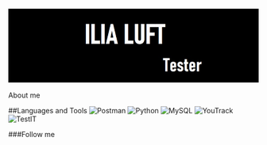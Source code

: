 ![Header](https://github.com/IliaLuft/IliaLuft/blob/main/assets/ILIALUFTPNG.jpg)

About me

##Languages and Tools
![Postman](https://img.shields.io/badge/-Postman-000?style=for-the-badge&logo=Postman&logoColor=FF7F50) ![Python](https://img.shields.io/badge/-Python-000?style=for-the-badge&logo=Python&logoColor=039BES) ![MySQL](https://img.shields.io/badge/-MySQL-000?style=for-the-badge&logo=MySQL&logoColor=1565C0) ![YouTrack](https://img.shields.io/badge/-YouTrack-000?style=for-the-badge&logo=YouTrack&logoColor=FF80AB) ![TestIT](https://img.shields.io/badge/-TestIT-000?style=for-the-badge&logo=TestIT&logoColor=3E77B6)



###Follow me

